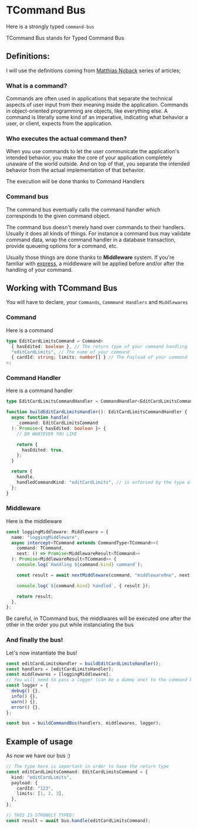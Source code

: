 # TCommand Bus

Here is a strongly typed `command-bus`

TCommand Bus stands for Typed Command Bus

## Definitions:

I will use the definitions coming from [Matthias Noback](https://matthiasnoback.nl/2015/01/a-wave-of-command-buses/) series of articles;

### What is a command?

Commands are often used in applications that separate the technical aspects of user input from their meaning inside the application. Commands in object-oriented programming are objects, like everything else. A command is literally some kind of an imperative, indicating what behavior a user, or client, expects from the application.

### Who executes the actual command then?

When you use commands to let the user communicate the application's intended behavior, you make the core of your application completely unaware of the world outside. And on top of that, you separate the intended behavior from the actual implementation of that behavior.

The execution will be done thanks to Command Handlers

### Command bus

The command bus eventually calls the command handler which corresponds to the given command object.

The command bus doesn't merely hand over commands to their handlers. Usually it does all kinds of things. For instance a command bus may validate command data, wrap the command handler in a database transaction, provide queueing options for a command, etc.

Usually those things are done thanks to **Middleware** system. If you're familiar with [express](https://github.com/expressjs/express), a middleware will be applied before and/or after the handling of your command.

## Working with TCommand Bus

You will have to declare, your `Commands`, `Commmand Handlers` and `Middlewares`

### Command

Here is a command

```ts
type EditCardLimitsCommand = Command<
  { hasEdited: boolean }, // The return type of your command handling
  "editCardLimits", // The name of your command
  { cardId: string; limits: number[] } // The Payload of your command
>;
```

### Command Handler

Here is a command handler

```ts
type EditCardLimitsCommandHandler = CommandHandler<EditCardLimitsCommand>;

function buildEditCardLimitsHandler(): EditCardLimitsCommandHandler {
  async function handle(
    _command: EditCardLimitsCommand
  ): Promise<{ hasEdited: boolean }> {
    // DO WHATEVER YOU LIKE

    return {
      hasEdited: true,
    };
  }

  return {
    handle,
    handledCommandKind: "editCardLimits", // is enforced by the type of your command handler
  };
}
```

### Middleware

Here is the middleware

```ts
const loggingMiddleware: Middleware = {
  name: "loggingMiddleware",
  async intercept<TCommand extends CommandType<TCommand>>(
    command: TCommand,
    next: () => Promise<MiddlewareResult<TCommand>>
  ): Promise<MiddlewareResult<TCommand>> {
    console.log(`Handling ${command.kind} command`);

    const result = await nextMiddleware(command, "middlewareOne", next);

    console.log(`${command.kind} handled`, { result });

    return result;
  },
};
```

Be careful, in TCommand bus, the middlwares will be executed one after the other in the order you put while instanciating the bus

### And finally the bus!

Let's now instantiate the bus!

```ts
const editCardLimitsHandler = buildEditCardLimitsHandler();
const handlers = [editCardLimitsHandler];
const middlewares = [loggingMiddleware];
// You will need to pass a logger (can be a dummy one) to the command bus
const logger = {
  debug() {},
  info() {},
  warn() {},
  error() {},
};

const bus = buildCommandBus(handlers, middlewares, logger);
```

## Example of usage

As now we have our bus :)

```ts
// The type here is important in order to have the return type
const editCardLimitsCommand: EditCardLimitsCommand = {
  kind: "editCardLimits",
  payload: {
    cardId: "123",
    limits: [1, 2, 3],
  },
};

// THIS IS STRONGLY TYPED!
const result = await bus.handle(editCardLimitsCommand);
```
